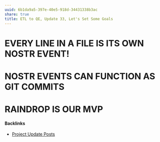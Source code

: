 ```yaml
---
uuid: 6b1da9a5-397e-40e5-918d-34431338b3ac
share: true
title: ETL to QE, Update 33, Let's Set Some Goals
---
```

# EVERY LINE IN A FILE IS ITS OWN NOSTR EVENT!

# NOSTR EVENTS CAN FUNCTION AS GIT COMMITS

# RAINDROP IS OUR MVP

#### Backlinks

* [Project Update Posts](/4c45797f-8d43-4277-a5c1-de8df9aa7876)